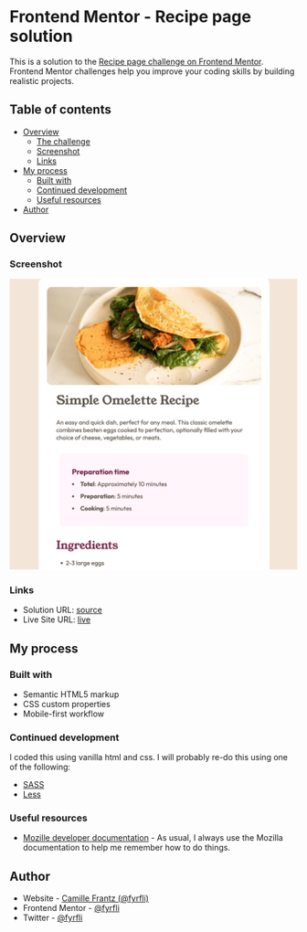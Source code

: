 # Frontend Mentor - Recipe page solution

This is a solution to the [Recipe page challenge on Frontend Mentor](https://www.frontendmentor.io/challenges/recipe-page-KiTsR8QQKm). Frontend Mentor challenges help you improve your coding skills by building realistic projects. 

## Table of contents

- [Overview](#overview)
  - [The challenge](#the-challenge)
  - [Screenshot](#screenshot)
  - [Links](#links)
- [My process](#my-process)
  - [Built with](#built-with)
  - [Continued development](#continued-development)
  - [Useful resources](#useful-resources)
- [Author](#author)

## Overview

### Screenshot

![](./recipe-page-screenshot.png)

### Links

- Solution URL: [source](https://github/com/fyrfli/recipe-page)
- Live Site URL: [live](https://your-live-site-url.com)

## My process

### Built with

- Semantic HTML5 markup
- CSS custom properties
- Mobile-first workflow

### Continued development

I coded this using vanilla html and css. I will probably re-do this using one of the following:

- [SASS](https://sass-lang.com/)
- [Less](https://lesscss.org/)


### Useful resources

- [Mozille developer documentation](https://developer.mozilla.com) - As usual, I always use the Mozilla documentation to help me remember how to do things.

## Author

- Website - [Camille Frantz (@fyrfli)](https://diaspora.im/@fyrfli)
- Frontend Mentor - [@fyrfli](https://www.frontendmentor.io/profile/fyrfli)
- Twitter - [@fyrfli](https://www.twitter.com/fyrfli)
